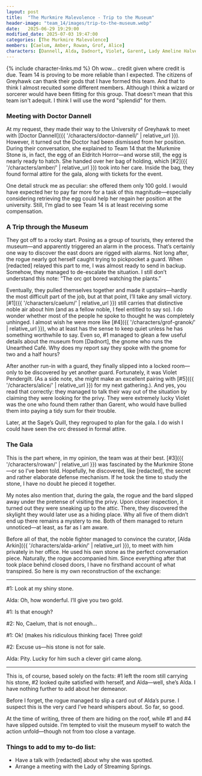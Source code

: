 ```yaml
---
layout: post
title:  "The Murkmire Malevolence - Trip to the Museum"
header-image: "team_14/images/trip-to-the-museum.webp"
date:   2025-06-29 19:29:00
modified_date: 2025-07-03 19:47:00
categories: [The Murkmire Malevolence]
members: [Caelum, Amber, Rowan, Grof, Alice]
characters: [Dannell, Alda, Dadnort, Violet, Garent, Lady Ameline Halveron]
---
```

{% include character-links.md %}
Oh wow... credit given where credit is due. Team 14 is proving to be more reliable than I expected. The citizens of Greyhawk can thank their gods that I have formed this team. And that to think I almost recuited some different members. Although I think a wizard or sorcerer would have been fitting for this group. That doesn't mean that this team isn't adequit. I think I will use the word "splendid" for them.

### Meeting with Doctor Dannell
At my request, they made their way to the University of Greyhawk to meet with [Doctor Dannell]({{ '/characters/doctor-dannell/' | relative_url }}). However, it turned out the Doctor had been dismissed from her position. During their conversation, she explained to Team 14 that the Murkmire Stone is, in fact, the egg of an Eldritch Horror—and worse still, the egg is nearly ready to hatch. She handed over her bag of holding, which [#2]({{ '/characters/amber/' | relative_url }}) took into her care. Inside the bag, they found formal attire for the gala, along with tickets for the event.

One detail struck me as peculiar: she offered them only 100 gold. I would have expected her to pay far more for a task of this magnitude—especially considering retrieving the egg could help her regain her position at the university. Still, I’m glad to see Team 14 is at least receiving some compensation.

### A Trip through the Museum
They got off to a rocky start. Posing as a group of tourists, they entered the museum—and apparently triggered an alarm in the process. That’s certainly one way to discover the east doors are rigged with alarms. Not long after, the rogue nearly got herself caught trying to pickpocket a guard. When [redacted] relayed this part to me, I was almost ready to send in backup. Somehow, they managed to de-escalate the situation. I still don’t understand this note: “The orc got bored watching the plants.”

Eventually, they pulled themselves together and made it upstairs—hardly the most difficult part of the job, but at that point, I’ll take any small victory. [#1]({{ '/characters/caelum/' | relative_url }}) still carries that distinctive noble air about him (and as a fellow noble, I feel entitled to say so). I do wonder whether most of the people he spoke to thought he was completely unhinged. I almost wish he were more like [#4]({{ '/characters/grof-granok/' | relative_url }}), who at least has the sense to keep quiet unless he has something worthwhile to say. Even so, #1 managed to glean a few useful details about the museum from [Dadnort], the gnome who runs the Unearthed Café. Why does my report say they spoke with the gnome for two and a half hours?

After another run-in with a guard, they finally slipped into a locked room—only to be discovered by yet another guard. Fortunately, it was Violet Pendergilt. (As a side note, she might make an excellent pairing with [#5]({{ '/characters/alice/' | relative_url }}) for my next gathering.). And yes, you read that correctly: they managed to talk their way out of the situation by claiming they were looking for the privy. They were extremely lucky Violet was the one who found them rather than Garent, who would have bullied them into paying a tidy sum for their trouble.

Later, at the Sage’s Quill, they regrouped to plan for the gala. I do wish I could have seen the orc dressed in formal attire.

### The Gala
This is the part where, in my opinion, the team was at their best. [#3]({{ '/characters/rowan/' | relative_url }}) was fascinated by the Murkmire Stone—or so I’ve been told. Hopefully, he discovered, like [redacted], the secret and rather elaborate defense mechanism. If he took the time to study the stone, I have no doubt he pieced it together.

My notes also mention that, during the gala, the rogue and the bard slipped away under the pretense of visiting the privy. Upon closer inspection, it turned out they were sneaking up to the attic. There, they discovered the skylight they would later use as a hiding place. Why all five of them didn’t end up there remains a mystery to me. Both of them managed to return unnoticed—at least, as far as I am aware.

Before all of that, the noble fighter managed to convince the curator, [Alda Arkin]({{ '/characters/alda-arkin/' | relative_url }}), to meet with him privately in her office. He used his own stone as the perfect conversation piece. Naturally, the rogue accompanied him. Since everything after that took place behind closed doors, I have no firsthand account of what transpired. So here is my own reconstruction of the exchange:

---

#1: Look at my shiny stone.

Alda: Oh, how wonderful. I’ll give you two gold.

#1: Is that enough?

#2: No, Caelum, that is not enough…

#1: Ok! (makes his ridiculous thinking face) Three gold!

#2: Excuse us—his stone is not for sale.

Alda: Pity. Lucky for him such a clever girl came along.

---

This is, of course, based solely on the facts: #1 left the room still carrying his stone, #2 looked quite satisfied with herself, and Alda—well, she’s Alda. I have nothing further to add about her demeanor.

Before I forget, the rogue managed to slip a card out of Alda’s purse. I suspect this is the very card I’ve heard whispers about. So far, so good.

At the time of writing, three of them are hiding on the roof, while #1 and #4 have slipped outside. I’m tempted to visit the museum myself to watch the action unfold—though not from too close a vantage.

### Things to add to my to-do list:
- Have a talk with [redacted] about why she was spotted.
- Arrange a meeting with the Lady of Streaming Springs.

